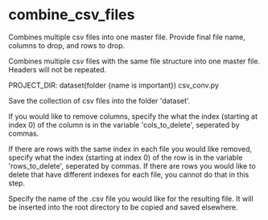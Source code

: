 # combine_csv_files
Combines multiple csv files into one master file. Provide final file name, columns to drop, and rows to drop.


Combines multiple csv files with the same file structure into one master file. Headers will not be repeated. 


PROJECT_DIR:
	dataset(folder {name is important})
	csv_conv.py




Save the collection of csv files into the folder 'dataset'.

If you would like to remove columns, specify the what the index (starting at index 0) of the column is in the variable 'cols_to_delete', seperated by commas.

If there are rows with the same index in each file you would like removed, specify what the index (starting at index 0) of the row is in the variable 'rows_to_delete', seperated by commas. If there are rows you would like to delete that have different indexes for each file, you cannot do that in this step.

Specify the name of the .csv file you would like for the resulting file. It will be inserted into the root directory to be copied and saved elsewhere. 
